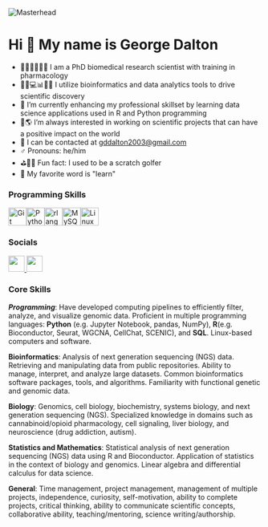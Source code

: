![Masterhead](https://github.com/gddalton2003/demo_rep/blob/main/1594x396_2.png?raw=true)

Hi 👋 My name is George Dalton
==============================

- 🔬💊💉🥼🧪🧫 I am a PhD biomedical research scientist with training in pharmacology
- 👀🧬💻📊💡🔎 I utilize bioinformatics and data analytics tools to drive scientific discovery
- 🌱 I’m currently enhancing my professional skillset by learning data science applications used in R and Python programming
- 💞️🌎 I’m always interested in working on scientific projects that can have a positive impact on the world
- 📩 I can be contacted at gddalton2003@gmail.com
- ♂️ Pronouns: he/him
- ⛳️🏌🏼 Fun fact: I used to be a scratch golfer
- 🧠 My favorite word is "learn"
  
### Programming Skills


<p align="left">
<a href="https://git-scm.com/" target="_blank" rel="noreferrer"><img src="https://raw.githubusercontent.com/danielcranney/readme-generator/main/public/icons/skills/git-colored.svg" width="36" height="36" alt="Git" /></a><a href="https://www.python.org/" target="_blank" rel="noreferrer"><img src="https://raw.githubusercontent.com/danielcranney/readme-generator/main/public/icons/skills/python-colored.svg" width="36" height="36" alt="Python" /></a><a href="https://www.r-project.org/" target="_blank" rel="noreferrer"><img src="https://raw.githubusercontent.com/danielcranney/readme-generator/main/public/icons/skills/rlang-colored.svg" width="36" height="36" alt="rlang" /></a><a href="https://www.mysql.com/" target="_blank" rel="noreferrer"><img src="https://raw.githubusercontent.com/danielcranney/readme-generator/main/public/icons/skills/mysql-colored.svg" width="36" height="36" alt="MySQL" /></a><a href="https://www.linux.org" target="_blank" rel="noreferrer"><img src="https://raw.githubusercontent.com/danielcranney/readme-generator/main/public/icons/skills/linux-colored.svg" width="36" height="36" alt="Linux" /></a>
</p>
<!---
gddalton2003/gddalton2003 is a ✨ special ✨ repository because its `README.md` (this file) appears on your GitHub profile.
You can click the Preview link to take a look at your changes.
--->

### Socials

<p align="left"> <a href="https://www.github.com/gddalton2003" target="_blank" rel="noreferrer"> <picture> <source media="(prefers-color-scheme: dark)" srcset="https://raw.githubusercontent.com/danielcranney/readme-generator/main/public/icons/socials/github-dark.svg" /> <source media="(prefers-color-scheme: light)" srcset="https://raw.githubusercontent.com/danielcranney/readme-generator/main/public/icons/socials/github.svg" /> <img src="https://raw.githubusercontent.com/danielcranney/readme-generator/main/public/icons/socials/github.svg" width="32" height="32" /> </picture> </a> <a href="https://www.linkedin.com/in/georgedaltonphd" target="_blank" rel="noreferrer"> <picture> <source media="(prefers-color-scheme: dark)" srcset="https://raw.githubusercontent.com/danielcranney/readme-generator/main/public/icons/socials/linkedin-dark.svg" /> <source media="(prefers-color-scheme: light)" srcset="https://raw.githubusercontent.com/danielcranney/readme-generator/main/public/icons/socials/linkedin.svg" /> <img src="https://raw.githubusercontent.com/danielcranney/readme-generator/main/public/icons/socials/linkedin.svg" width="32" height="32" /> </picture> </a></p>

### Core Skills

***Programming***: Have developed computing pipelines to efficiently filter, analyze, and visualize genomic data. Proficient in multiple programming languages: __Python__ (e.g. Jupyter Notebook, pandas, NumPy), __R__(e.g. Bioconductor, Seurat, WGCNA, CellChat,
                 SCENIC), and __SQL__. Linux-based computers and software.
                 
__Bioinformatics__: Analysis of next generation sequencing (NGS) data. Retrieving and manipulating data from public repositories. Ability to manage, interpret, and analyze large datasets. Common bioinformatics software packages, tools, and algorithms.
                    Familiarity with functional genetic and genomic data.
                    
__Biology__: Genomics, cell biology, biochemistry, systems biology, and next generation sequencing (NGS). Specialized knowledge in domains such as cannabinoid/opioid pharmacology, cell signaling, liver biology, and neuroscience (drug addiction, autism).

__Statistics and Mathematics__: Statistical analysis of next generation sequencing (NGS) data using R and Bioconductor. Application of statistics in the context of biology and genomics. Linear algebra and differential calculus for data science.

__General__: Time management, project management, management of multiple projects, independence, curiosity, self-motivation, ability to complete projects, critical thinking, ability to communicate scientific concepts, collaborative ability, teaching/mentoring,
             science writing/authorship.

